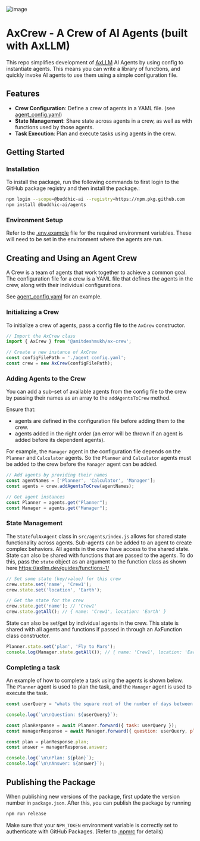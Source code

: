 ![image](axcrew.png)

# AxCrew - A Crew of AI Agents (built with AxLLM)

This repo simplifies development of [AxLLM](https://axllm.dev) AI Agents by using config to instantiate agents. This means you can write a library of functions, and quickly invoke AI agents to use them using a simple configuration file.

## Features
- **Crew Configuration**: Define a crew of agents in a YAML file. (see [agent_config.yaml](agent_config.yaml))
- **State Management**: Share state across agents in a crew, as well as with functions used by those agents.
- **Task Execution**: Plan and execute tasks using agents in the crew.

## Getting Started

### Installation
To install the package, run the following commands to first login to the GitHub package registry and then install the package.:

```bash
npm login --scope=@buddhic-ai --registry=https://npm.pkg.github.com
npm install @buddhic-ai/agents
```

### Environment Setup
Refer to the [.env.example](.env.example) file for the required environment variables. These will need to be set in the environment where the agents are run.

## Creating and Using an Agent Crew
A Crew is a team of agents that work together to achieve a common goal. The configuration file for a crew is a YAML file that defines the agents in the crew, along with their individual configurations.

See [agent_config.yaml](agent_config.yaml) for an example.

### Initializing a Crew

To initialize a crew of agents, pass a config file to the `AxCrew` constructor.

```javascript
// Import the AxCrew class
import { AxCrew } from '@amitdeshmukh/ax-crew';

// Create a new instance of AxCrew
const configFilePath = './agent_config.yaml';
const crew = new AxCrew(configFilePath);
```

### Adding Agents to the Crew
You can add a sub-set of available agents from the config file to the crew by passing their names as an array to the `addAgentsToCrew` method.

Ensure that:
  - agents are defined in the configuration file before adding them to the crew. 
  - agents added in the right order (an error will be thrown if an agent is added before its dependent agents).

For example, the `Manager` agent in the configuration file depends on the `Planner` and `Calculator` agents. So the `Planner` and `Calculator` agents must be added to the crew before the `Manager` agent can be added.

```javascript
// Add agents by providing their names
const agentNames = ['Planner', 'Calculator', 'Manager'];
const agents = crew.addAgentsToCrew(agentNames);

// Get agent instances
const Planner = agents.get("Planner");
const Manager = agents.get("Manager");
```

### State Management

The `StatefulAxAgent` class in `src/agents/index.js` allows for shared state functionality across agents. Sub-agents can be added to an agent to create complex behaviors. All agents in the crew have access to the shared state. State can also be shared with functions that are passed to the agents. To do this, pass the `state` object as an argument to the function class as shown here https://axllm.dev/guides/functions-1/


```javascript
// Set some state (key/value) for this crew
crew.state.set('name', 'Crew1');
crew.state.set('location', 'Earth');

// Get the state for the crew
crew.state.get('name'); // 'Crew1'
crew.state.getAll(); // { name: 'Crew1', location: 'Earth' }
``` 

State can also be set/get by individual agents in the crew. This state is shared with all agents and functions if passed in through an AxFunction class constructor.

```javascript
Planner.state.set('plan', 'Fly to Mars'); 
console.log(Manager.state.getAll()); // { name: 'Crew1', location: 'Earth', plan: 'Fly to Mars' }
```

### Completing a task

An example of how to complete a task using the agents is shown below. The `Planner` agent is used to plan the task, and the `Manager` agent is used to execute the task.

```javascript
const userQuery = "whats the square root of the number of days between now and Christmas";

console.log(`\n\nQuestion: ${userQuery}`);

const planResponse = await Planner.forward({ task: userQuery });
const managerResponse = await Manager.forward({ question: userQuery, plan: planResponse.plan });

const plan = planResponse.plan;
const answer = managerResponse.answer;

console.log(`\n\nPlan: ${plan}`);
console.log(`\n\nAnswer: ${answer}`);
```
## Publishing the Package
When publishing new versions of the package, first update the version number in `package.json`. After this, you can publish the package by running 
```sh
npm run release
```

Make sure that your `NPM_TOKEN` environment variable is correctly set to authenticate with GitHub Packages. (Refer to [.npmrc](.npmrc) for details)
